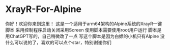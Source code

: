# XrayR-For-Alpine
你好！欢迎你来到这里！
这是一个适用于arm64架构的Alpine系统的XrayR一键脚本
采用控制程序启动关闭采用Screen
使用脚本需要使用root用户运行
脚本是用ChatGPT写的，自己稍微改了一点
写这个脚本是因为白嫖的小机只有Alpine
没什么可以说的了，喜欢的可以点个star，特别谢谢你们
